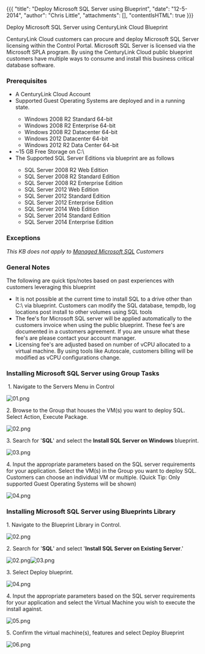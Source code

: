 {{{
  "title": "Deploy Microsoft SQL Server using Blueprint",
  "date": "12-5-2014",
  "author": "Chris Little",
  "attachments": [],
  "contentIsHTML": true
}}}

Deploy Microsoft SQL Server using CenturyLink Cloud Blueprint
<p>CenturyLink Cloud customers can procure and deploy Microsoft SQL Server licensing within the Control Portal. Microsoft SQL Server is licensed via the Microsoft SPLA program. By using the CenturyLink Cloud public blueprint customers have multiple
  ways to consume and install this business critical database software.</p>
<h3>Prerequisites</h3>
<ul>
  <li>A CenturyLink Cloud Account</li>
  <li>Supported Guest Operating Systems are deployed and in a running state. </li>
  <ul>
    <li>Windows 2008 R2 Standard 64-bit</li>
    <li>Windows 2008 R2 Enterprise 64-bit</li>
    <li>Windows 2008 R2 Datacenter 64-bit</li>
    <li>Windows 2012 Datacenter 64-bit</li>
    <li>Windows 2012 R2 Data Center 64-bit&nbsp;</li>
  </ul>
  <li>~15 GB Free Storage on C:\&nbsp;</li>
  <li>The Supported SQL Server Editions via blueprint are as follows</li>
  <ul>
    <li>SQL Server 2008 R2 Web Edition</li>
    <li>SQL Server 2008 R2 Standard Edition</li>
    <li>SQL Server 2008 R2 Enterprise Edition</li>
    <li>SQL Server 2012 Web Edition</li>
    <li>SQL Server 2012 Standard Edition</li>
    <li>SQL Server 2012 Enterprise Edition</li>
    <li>SQL Server 2014 Web Edition</li>
    <li>SQL Server 2014 Standard Edition</li>
    <li>SQL Server 2014 Enterprise Edition</li>
  </ul>
</ul>
<h3>Exceptions</h3>
<p><em>This KB does not apply to <a href="http://www.centurylinkcloud.com/managed-services/ms-sql">Managed Microsoft SQL</a> Customers</em>
</p>
<h3>General Notes</h3>
<p>The following are quick tips/notes based on past experiences with customers leveraging this blueprint</p>
<ul>
  <li>It is not possible at the current time to install SQL to a drive other than C:\ via blueprint. Customers can modify the SQL database, tempdb, log locations post install to other volumes using SQL tools</li>
  <li>The fee's for Microsoft SQL server will be applied automatically to the customers invoice when using the public blueprint. These fee's are documented in a customers agreement. If you are unsure what these fee's are please contact your account
    manager.</li>
  <li>Licensing fee's are adjusted based on number of vCPU allocated to a virtual machine. By using tools like Autoscale, customers billing will be modified as vCPU configurations change. </li>
</ul>
<h3>Installing Microsoft SQL Server using Group Tasks</h3>
<p>&nbsp;1. Navigate to the Servers Menu in Control</p>
<p><img src="https://t3n.zendesk.com/attachments/token/pjhHtoYDchNKcfLrBS5ybxJc5/?name=01.png" alt="01.png" />
</p>
<p>2. Browse to the Group that houses the VM(s) you want to deploy SQL. Select Action, Execute Package.</p>
<p><img src="https://t3n.zendesk.com/attachments/token/14BBzI5AuRZ7UVBqOpbxktLAT/?name=02.png" alt="02.png" />
</p>
<p>3. Search for '<strong>SQL</strong>' and select the <strong>Install SQL Server on Windows</strong> blueprint.</p>
<p><img src="https://t3n.zendesk.com/attachments/token/YaBFo9h4cW4ICQaAkNV2hRnOi/?name=03.png" alt="03.png" />
</p>
<p>4. Input the appropriate parameters based on the SQL server requirements for your application.&nbsp;Select the VM(s) in the Group you want to deploy SQL. Customers can choose an individual VM or multiple. (Quick Tip: Only supported Guest Operating
  Systems will be shown)</p>
<p><img src="https://t3n.zendesk.com/attachments/token/M113cuQ4hcwotHyyXMsv25dYQ/?name=04.png" alt="04.png" />
</p>
<h3>Installing Microsoft SQL Server using Blueprints Library</h3>
<p>1. Navigate to the Blueprint Library in Control.</p>
<p><img src="https://t3n.zendesk.com/attachments/token/cpf5xBLeMTVrbKlsjeNzkniVf/?name=02.png" alt="02.png" />
</p>
<p>2. Search for '<strong>SQL</strong>' and select '<strong>Install SQL Server on Existing Server</strong>.'</p>
<p><img src="https://t3n.zendesk.com/attachments/token/beQGk9fLn72Lt5AhSWjhT4rwL/?name=02.png" alt="02.png" /><img src="https://t3n.zendesk.com/attachments/token/J5bzq5tspgYWOZ1U26pr68QOn/?name=03.png" alt="03.png" />
</p>
<p>3. Select Deploy blueprint.</p>
<p><img src="https://t3n.zendesk.com/attachments/token/KOVvpyFsjYQRozwUYGqSWD5qj/?name=04.png" alt="04.png" />
</p>
<p>4. Input the appropriate parameters based on the SQL server requirements for your application and select the Virtual Machine you wish to execute the install against.</p>
<p><img src="https://t3n.zendesk.com/attachments/token/hIyEiUPJRx0uJoYboE16mCc4O/?name=05.png" alt="05.png" />
</p>
<p>5. Confirm the virtual machine(s), features and select Deploy Blueprint</p>
<p><img src="https://t3n.zendesk.com/attachments/token/skfISBior0Hg7nwnsYrqMEjOj/?name=06.png" alt="06.png" />
</p>
